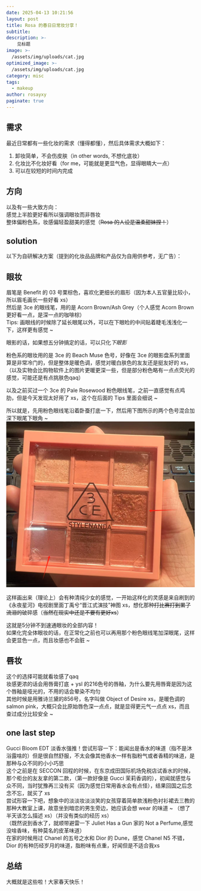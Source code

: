 ```yaml
---
date: 2025-04-13 10:21:56
layout: post
title: Rosa 的春日日常妆分享！
subtitle: 
description: >-
    见标题
image: >-
  /assets/img/uploads/cat.jpg
optimized_image: >-
  /assets/img/uploads/cat.jpg
category: misc
tags:
  - makeup
author: rosayxy
paginate: true
---
```

## 需求
最近日常都有一些化妆的需求（懂得都懂），然后具体需求大概如下：
1. 卸妆简单，不会伤皮肤（in other words, 不想化底妆）
2. 化妆比不化妆好看（for me，可能就是更显气色，显得眼睛大一点）
3. 可以在较短的时间内完成

## 方向
以及有一些大致方向：  
感觉上半脸更好看所以强调眼妆而非唇妆    
整体偏粉色系，妆感偏轻盈甜美的感觉（~~Rosa 的人设是温柔甜妹捏！~~）     

## solution
以下为自研解决方案（提到的化妆品品牌和产品仅为自用供参考，无广告）：   
## 眼妆
眉笔是 Benefit 的 03 号栗棕色，喜欢化更细长的眉形（因为本人五官量比较小，所以眉毛画长一些好看 xs）    
然后是 3ce 的眼线笔，用的是 Acorn Brown/Ash Grey（个人感觉 Acorn Brown 更好看一点，是深一点的咖啡棕）   
Tips: 画眼线的时候除了延长眼尾以外，可以在下眼睑的中间贴着睫毛浅浅化一下，这样更有感觉 ~   

眼影的话，如果想五分钟搞定的话，可以只化*下眼影*    

粉色系的眼妆用的是 3ce 的 Beach Muse 色号，好像在 3ce 的眼影盘系列里面算是非常冷门的，但是整体是暖色调，感觉对暖白肤色的友友还是挺友好的 xs，（以及实物会比购物软件上的图片更暖更深一些，但是部分粉色略有一点点荧光的感觉，可能还是有点挑肤色qaq）    

以及之前买过一个 3ce 的 Pale Rosewood 粉色眼线笔，之前一直感觉有点鸡肋，但是今天发现太好用了 xs，这个在后面的 Tips 里面会细说 ~    

所以就是，先用粉色眼线笔沿着卧蚕打底一下，然后用下图所示的两个色号混合加深下眼尾下眼角 ~   
![alt_text](/assets/img/uploads/3ce.png)    

这样画出来（理论上）会有种清纯少女的感觉，一开始这样化的灵感是来自刷到的《永夜星河》电视剧里面丁禹兮“晋江式演技”神图 xs，想化那种~~打比赛打到累了流泪的~~破碎感（~~当然在现实中还是不要有更好xs~~）    

这就是5分钟不到速通眼妆的全部内容！   
如果化完全体眼妆的话，在正常化之前也可以再用那个粉色眼线笔加深眼尾，这样会更显色一点，而且妆感也不会脏 ~    

## 唇妆
这个的选择可能就看妆感了qaq    
妆感更浓的话会用唇膏打底 + ysl 的216色号的唇釉，为什么要先用唇膏是因为这个唇釉是哑光的，不用的话会晕染不均匀    
其他时候是用雅诗兰黛的856号，名字叫做 Object of Desire xs，是暖色调的 salmon pink，大概只会比原始唇色深一点点，就是显得更元气一点点 xs，而且查过成分比较安全 ~   

## one last step
Gucci Bloom EDT 淡香水强推！尝试形容一下：能闻出是香水的味道（指不是沐浴露啥的）但是很自然舒服，不太会像其他香水一样有脂粉气或者香精的味道，是那种与众不同的小小巧思    
这个之前是在 SECCON 回程的时候，在东京成田国际机场免税店试香水的时候，那个柜台的友友拿的第二款，（第一款好像是 Gucci 茉莉香调的），初闻就感觉与众不同，当时犹豫再三没有买（因为感觉日常用香水会有点怪），结果回国之后念念不忘，就买了 xs    
尝试形容一下吧，想象中的淡淡妆淡淡笑的女孩穿着简单款浅粉色衬衫裙去三教的那种大教室上课，故意坐到暗恋的男生旁边，她应该会想 wear 的味道 ~ （想了半天该怎么描述 xs）（并没有类似的经历 xs）   
（既然说到香水了，就顺带避雷一下 Juliet Has a Gun 家的 Not a Perfume,感觉没啥香味，有种莫名的皮革味道）    
在家的时候用过 Chanel 的五号之水和 Dior 的 Dune，感觉 Chanel N5 不错， Dior 的有种历经岁月的味道，脂粉味有点重，好闻但是不适合我xs    

## 总结
大概就是这些啦！大家春天快乐！    
